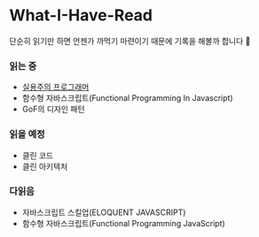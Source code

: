 # What-I-Have-Read

단순히 읽기만 하면 언젠가 까먹기 마련이기 때문에 기록을 해볼까 합니다 👻

### 읽는 중
- [실용주의 프로그래머](https://github.com/jinhyukoo/What-I-Have-Read/tree/main/ThePragmaticProgrammer)
- 함수형 자바스크립트(Functional Programming In Javascript)
- GoF의 디자인 패턴
### 읽을 예정
- 클린 코드
- 클린 아키텍처

### 다읽음
- 자바스크립트 스킬업(ELOQUENT JAVASCRIPT)
- 함수형 자바스크립트(Functional Programming JavaScript)


